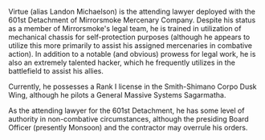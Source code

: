 Virtue (alias Landon Michaelson) is the attending lawyer deployed with the 601st Detachment of Mirrorsmoke Mercenary Company. Despite his status as a member of Mirrorsmoke's legal team, he is trained in utilization of mechanical chassis for self-protection purposes (although he appears to utilize this more primarily to assist his assigned mercenaries in combative action). In addition to a notable (and obvious) prowess for legal work, he is also an extremely talented hacker, which he frequently utilizes in the battlefield to assist his allies.

Currently, he possesses a Rank I license in the Smith-Shimano Corpo Dusk Wing, although he pilots a General Massive Systems Sagarmatha.

As the attending lawyer for the 601st Detachment, he has some level of authority in non-combative circumstances, although the presiding Board Officer (presently Monsoon) and the contractor may overrule his orders.
